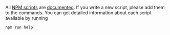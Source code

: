 All [NPM scripts](../package.json) are [documented](./documentation/help.js). If you write a new script, please add them to the commands. 
You can get detailed information about each script available by running
```
npm run help
```